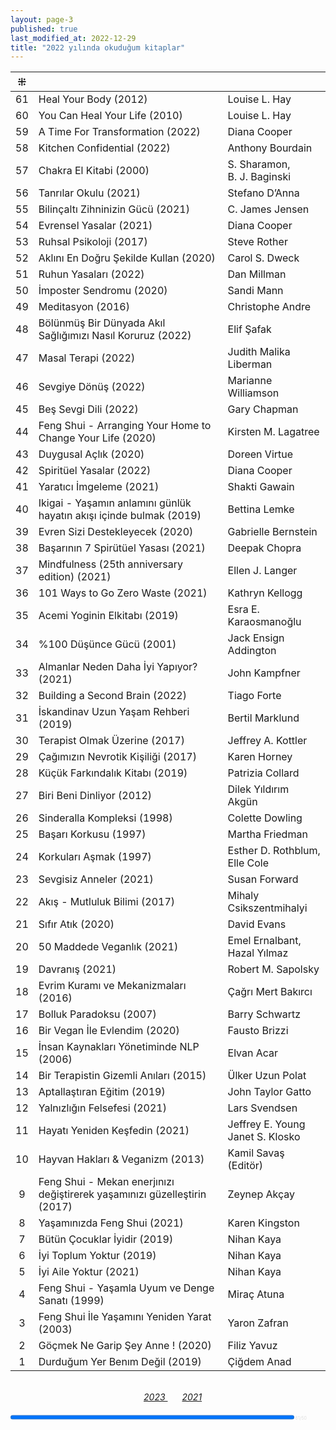 ```yaml
---
layout: page-3
published: true
last_modified_at: 2022-12-29
title: "2022 yılında okuduğum kitaplar"  
---
```


| ⁜ |  |  |
|:---:|:---- |:---- |
| 61 | Heal Your Body (2012) | Louise L. Hay |
| 60 | You Can Heal Your Life (2010) | Louise L. Hay |
| 59 | A Time For Transformation (2022) | Diana Cooper |
| 58 | Kitchen Confidential (2022) | Anthony Bourdain |
| 57 | Chakra El Kitabi (2000) | S. Sharamon, <br /> B. J. Baginski |
| 56 | Tanrılar Okulu (2021) | Stefano D’Anna |
| 55 | Bilinçaltı Zihninizin Gücü (2021) | C. James Jensen |
| 54 | Evrensel Yasalar (2021) | Diana Cooper |
| 53 | Ruhsal Psikoloji (2017) | Steve Rother |
| 52 | Aklını En Doğru Şekilde Kullan (2020) | Carol S. Dweck  |
| 51 | Ruhun Yasaları (2022) | Dan Millman |
| 50 | İmposter Sendromu (2020) | Sandi Mann |
| 49 | Meditasyon (2016) | Christophe Andre |
| 48 | Bölünmüş Bir Dünyada Akıl Sağlığımızı Nasıl Koruruz (2022) | Elif Şafak |
| 47 | Masal Terapi (2022) | Judith Malika Liberman |
| 46 | Sevgiye Dönüş (2022) | Marianne Williamson |
| 45 | Beş Sevgi Dili (2022) | Gary Chapman | 
| 44 | Feng Shui - Arranging Your Home to Change Your Life (2020) | Kirsten M. Lagatree |
| 43 | Duygusal Açlık (2020) | Doreen Virtue |
| 42 | Spiritüel Yasalar (2022) | Diana Cooper |
| 41 | Yaratıcı İmgeleme (2021) | Shakti Gawain |
| 40 | Ikigai - Yaşamın anlamını günlük hayatın akışı içinde bulmak (2019) | Bettina Lemke |
| 39 | Evren Sizi Destekleyecek (2020) | Gabrielle Bernstein |
| 38 | Başarının 7 Spirütüel Yasası (2021) | Deepak Chopra |
| 37 | Mindfulness (25th anniversary edition) (2021) | Ellen J. Langer |
| 36 | 101 Ways to Go Zero Waste (2021) | Kathryn Kellogg |
| 35 | Acemi Yoginin Elkitabı (2019) | Esra E. Karaosmanoğlu|
| 34 | %100 Düşünce Gücü (2001) | Jack Ensign Addington |
| 33 | Almanlar Neden Daha İyi Yapıyor? (2021) | John Kampfner |
| 32 | Building a Second Brain (2022) | Tiago Forte |
| 31 | İskandinav Uzun Yaşam Rehberi (2019) | Bertil Marklund |
| 30 | Terapist Olmak Üzerine (2017) | Jeffrey A. Kottler |
| 29 | Çağımızın Nevrotik Kişiliği (2017) | Karen Horney |
| 28 | Küçük Farkındalık Kitabı (2019) | Patrizia Collard |
| 27 | Biri Beni Dinliyor (2012) | Dilek Yıldırım Akgün |
| 26 | Sinderalla Kompleksi (1998) | Colette Dowling |
| 25 | Başarı Korkusu (1997) | Martha Friedman |
| 24 | Korkuları Aşmak (1997) | Esther D. Rothblum, <br /> Elle Cole |
| 23 | Sevgisiz Anneler (2021) | Susan Forward | 
| 22 | Akış - Mutluluk Bilimi  (2017) | Mihaly Csikszentmihalyi |
| 21 | Sıfır Atık (2020) | David Evans |
| 20 | 50 Maddede Veganlık (2021) | Emel Ernalbant, <br /> Hazal Yılmaz |
| 19 | Davranış (2021) | Robert M. Sapolsky |
| 18 | Evrim Kuramı ve Mekanizmaları (2016) | Çağrı Mert Bakırcı |
| 17 | Bolluk Paradoksu (2007) | Barry Schwartz |
| 16 | Bir Vegan İle Evlendim (2020) | Fausto Brizzi |
| 15 | İnsan Kaynakları Yönetiminde NLP (2006) | Elvan Acar  |
| 14 | Bir Terapistin Gizemli Anıları (2015) | Ülker Uzun Polat |
| 13 | Aptallaştıran Eğitim (2019) | John Taylor Gatto |
| 12 | Yalnızlığın Felsefesi (2021) | Lars Svendsen |
| 11 | Hayatı Yeniden Keşfedin (2021) |  Jeffrey E. Young <br /> Janet S. Klosko |
| 10 | Hayvan Hakları & Veganizm (2013) | Kamil Savaş (Editör) |
| 9 | Feng Shui - Mekan enerjınızı değiştirerek yaşamınızı güzelleştirin (2017) | Zeynep Akçay |
| 8 | Yaşamınızda Feng Shui (2021) | Karen Kingston |
| 7 | Bütün Çocuklar İyidir (2019) | Nihan Kaya |
| 6 | İyi Toplum Yoktur (2019) | Nihan Kaya |
| 5 | İyi Aile Yoktur (2021) | Nihan Kaya |
| 4 | Feng Shui - Yaşamla Uyum ve Denge Sanatı (1999) | Miraç Atuna |
| 3 | Feng Shui İle Yaşamını Yeniden Yarat (2003) | Yaron Zafran |
| 2 | Göçmek Ne Garip Şey Anne ! (2020) | Filiz Yavuz |
| 1 | Durduğum Yer Benım Değil (2019) | Çiğdem Anad |
  
  <br>
  <center>
   <span class="link1" style="font-style: italic; padding-left: 3%;"><a href="/2023" title='2023'>2023 </a></span> &nbsp;
   <span class="link1" style="font-style: italic; padding-left: 3%;"><a href="/2021" title='2021'>2021 </a></span>
  </center>
  <br />
  
<div><progress title="61/50" value="61" max="50" style="width: 90%;"></progress><span style="font-size: 50%; color: #dfdfdf; width: 5%" title="reading challenge 2022"> 61/50</span></div>
<div style="clear:both"></div>
